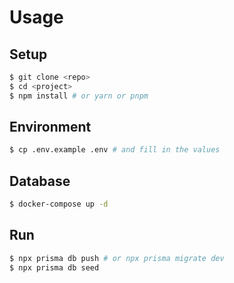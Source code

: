# Usage

## Setup
```bash
$ git clone <repo>
$ cd <project>
$ npm install # or yarn or pnpm
```

## Environment
```bash
$ cp .env.example .env # and fill in the values
```

## Database
```bash
$ docker-compose up -d
```


## Run
```bash
$ npx prisma db push # or npx prisma migrate dev
$ npx prisma db seed
```


